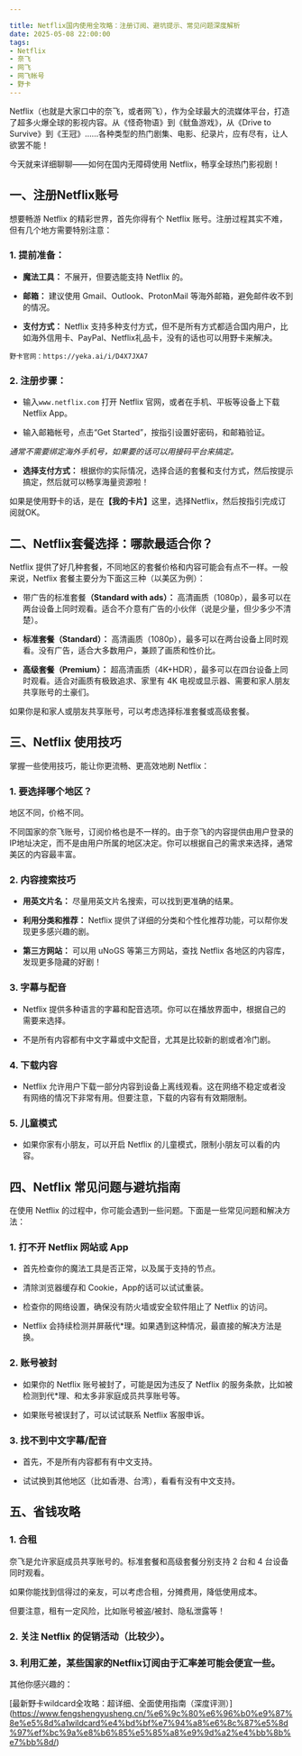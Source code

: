 ```yaml
---

title: Netflix国内使用全攻略：注册订阅、避坑提示、常见问题深度解析
date: 2025-05-08 22:00:00
tags:
- Netflix
- 奈飞
- 网飞
- 网飞帐号
- 野卡
---
```


Netflix（也就是大家口中的奈飞，或者网飞），作为全球最大的流媒体平台，打造了超多火爆全球的影视内容。从《怪奇物语》到《鱿鱼游戏》，从《Drive to Survive》到《王冠》……各种类型的热门剧集、电影、纪录片，应有尽有，让人欲罢不能！



今天就来详细聊聊——如何在国内无障碍使用 Netflix，畅享全球热门影视剧！



## 一、注册Netflix账号



想要畅游 Netflix 的精彩世界，首先你得有个 Netflix 账号。注册过程其实不难，但有几个地方需要特别注意：



### 1. 提前准&#x5907;**：**

* **魔法工具：** 不展开，但要选能支持 Netflix 的。

* **邮箱：** 建议使用 Gmail、Outlook、ProtonMail 等海外邮箱，避免邮件收不到的情况。

* **支付方式：** Netflix 支持多种支付方式，但不是所有方式都适合国内用户，比如海外信用卡、PayPal、Netflix礼品卡，没有的话也可以用野卡来解决。

```plain&#x20;text
野卡官网：https://yeka.ai/i/D4X7JXA7
```



### 2. **注册步骤：**

* 输入`www.netflix.com` 打开 Netflix 官网，或者在手机、平板等设备上下载 Netflix App。

* 输入邮箱帐号，点击“Get Started”，按指引设置好密码，和邮箱验证。

*通常不需要绑定海外手机号，如果要的话可以用接码平台来搞定。*





* **选择支付方式：** 根据你的实际情况，选择合适的套餐和支付方式，然后按提示搞定，然后就可以畅享海量资源啦！

如果是使用野卡的话，是&#x5728;**【我的卡片】**&#x8FD9;里，选择Netflix，然后按指引完成订阅就OK。






## 二、Netflix套餐选择：哪款最适合你？



Netflix 提供了好几种套餐，不同地区的套餐价格和内容可能会有点不一样。一般来说，Netflix 套餐主要分为下面这三种（以美区为例）：



* 带广告的标准套&#x9910;**（Standard with ads）：** 高清画质（1080p），最多可以在两台设备上同时观看。适合不介意有广告的小伙伴（说是少量，但少多少不清楚）。

* **标准套餐（Standard）：** 高清画质（1080p），最多可以在两台设备上同时观看。没有广告，适合大多数用户，兼顾了画质和性价比。

* **高级套餐（Premium）：** 超高清画质（4K+HDR），最多可以在四台设备上同时观看。适合对画质有极致追求、家里有 4K 电视或显示器、需要和家人朋友共享账号的土豪们。


如果你是和家人或朋友共享账号，可以考虑选择标准套餐或高级套餐。





## 三、Netflix 使用技巧



掌握一些使用技巧，能让你更流畅、更高效地刷 Netflix：



### 1. 要选择哪个地区？

地区不同，价格不同。



不同国家的奈飞账号，订阅价格也是不一样的。由于奈飞的内容提供由用户登录的IP地址决定，而不是由用户所属的地区决定。你可以根据自己的需求来选择，通常美区的内容最丰富。



### 2. **内容搜索技巧**



* **用英文片名：** 尽量用英文片名搜索，可以找到更准确的结果。

* **利用分类和推荐：** Netflix 提供了详细的分类和个性化推荐功能，可以帮你发现更多感兴趣的剧。

* **第三方网站：** 可以用 uNoGS 等第三方网站，查找 Netflix 各地区的内容库，发现更多隐藏的好剧！



### 3. **字幕与配音**



* Netflix 提供多种语言的字幕和配音选项。你可以在播放界面中，根据自己的需要来选择。

* 不是所有内容都有中文字幕或中文配音，尤其是比较新的剧或者冷门剧。



### 4. **下载内容**



* Netflix 允许用户下载一部分内容到设备上离线观看。这在网络不稳定或者没有网络的情况下非常有用。但要注意，下载的内容有有效期限制。



### 5. **儿童模式**



* 如果你家有小朋友，可以开启 Netflix 的儿童模式，限制小朋友可以看的内容。





## 四、Netflix 常见问题与避坑指南



在使用 Netflix 的过程中，你可能会遇到一些问题。下面是一些常见问题和解决方法：



### 1. 打不&#x5F00;**&#x20;Netflix 网站或 App**



* 首先检查你的魔法工具是否正常，以及属于支持的节点。

* 清除浏览器缓存和 Cookie，App的话可以试试重装。

* 检查你的网络设置，确保没有防火墙或安全软件阻止了 Netflix 的访问。

* Netflix 会持续检测并屏蔽代\*理。如果遇到这种情况，最直接的解决方法是换。



### 2. **账号被封**

* 如果你的 Netflix 账号被封了，可能是因为违反了 Netflix 的服务条款，比如被检测到代\*理、和太多非家庭成员共享账号等。

* 如果账号被误封了，可以试试联系 Netflix 客服申诉。



### 3. **找不到中文字幕/配音**

* 首先，不是所有内容都有有中文支持。

* 试试换到其他地区（比如香港、台湾），看看有没有中文支持。



## 五、省钱攻略



### 1. **合租**

奈飞是允许家庭成员共享账号的。标准套餐和高级套餐分别支持 2 台和 4 台设备同时观看。

如果你能找到信得过的亲友，可以考虑合租，分摊费用，降低使用成本。

但要注意，租有一定风险，比如账号被盗/被封、隐私泄露等！



### 2. 关注 Netflix 的促销活动（比较少）。



### 3. 利用汇差，某些国家的Netflix订阅由于汇率差可能会便宜一些。





其他你感兴趣的：

\[最新野卡wildcard全攻略：超详细、全面使用指南（深度评测）]\(https://www.fengshengyusheng.cn/%e6%9c%80%e6%96%b0%e9%87%8e%e5%8d%a1wildcard%e4%bd%bf%e7%94%a8%e6%8c%87%e5%8d%97%ef%bc%9a%e8%b6%85%e5%85%a8%e9%9d%a2%e4%bb%8b%e7%bb%8d/)
